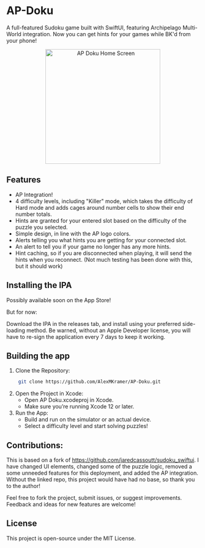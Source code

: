 # AP-Doku
A full-featured Sudoku game built with SwiftUI, featuring Archipelago Multi-World integration.  Now you can get hints for your games while BK'd from your phone!
<p align="center"> <img src="https://github.com/user-attachments/assets/67a69f25-9ad3-46e8-9558-13681951c6ee" alt="AP Doku Home Screen" width="300"> </p>


## Features
- AP Integration!
- 4 difficulty levels, including "Killer" mode, which takes the difficulty of Hard mode and adds cages around number cells to show their end number totals.
- Hints are granted for your entered slot based on the difficulty of the puzzle you selected.
- Simple design, in line with the AP logo colors.
- Alerts telling you what hints you are getting for your connected slot.
- An alert to tell you if your game no longer has any more hints.
- Hint caching, so if you are disconnected when playing, it will send the hints when you reconnect. (Not much testing has been done with this, but it should work)


## Installing the IPA
Possibly available soon on the App Store!


But for now:

Download the IPA in the releases tab, and install using your preferred side-loading method. Be warned, without an Apple Developer license, you will have to re-sign the application every 7 days to keep it working.


## Building the app
1. Clone the Repository:
   ```bash
    git clone https://github.com/AlexMKramer/AP-Doku.git

2. Open the Project in Xcode:
    - Open AP Doku.xcodeproj in Xcode.
    - Make sure you’re running Xcode 12 or later.
3. Run the App:
    - Build and run on the simulator or an actual device.
    - Select a difficulty level and start solving puzzles!

## Contributions:
This is based on a fork of https://github.com/jaredcassoutt/sudoku_swiftui.  I have changed UI elements, changed some of the puzzle logic, removed a some unneeded features for this deployment, and added the AP integration.  Without the linked repo, this project would have had no base, so thank you to the author!


Feel free to fork the project, submit issues, or suggest improvements. Feedback and ideas for new features are welcome!

## License

This project is open-source under the MIT License.

